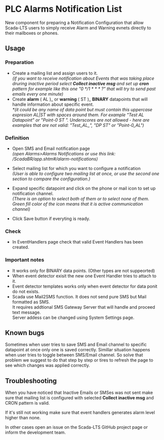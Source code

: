 # PLC Alarms Notification List

New component for preparing a Notification Configuration that allow Scada-LTS users to simply receive Alarm and Warning evnets directly to their mailboxes or phones.

## Usage

### Preparation

- Create a mailing list and assign users to it.  
  _(if you want to receive notification about Events that was taking place druring inactive period select **Collect inactive msg** and set up **cron** pattern for example like this one "0 */1 * \* \* ?" that will try to send past emails every one minute)_
- Create **alarm** ( AL )_ or **warning** ( ST )_ **BINARY** datapoints that will handle information about specific event.  
  _\*(it could be any name of data point but must contain this uppercase expresion AL|ST with spaces around them. For example "Test AL Datapoint" or "Point-0 ST ". Underscores are not allowed - here are examples that are not valid: "Test_AL\_", "DP ST" or "Point-0_AL")_

### Definition

- Open SMS and Email notification page  
  _(open Alarms>Alarms Notifications or use this link: /ScadaBR/app.shtm#/alarm-notifications)_

- Select mailing list for which you want to configure a notification  
  _(User is able to configure two mailing list at once, or use the second one section to compare the configuration.)_
- Expand specific datapoint and click on the phone or mail icon to set up notification channel.  
  _(There is an option to select both of them or to select none of them. Green fill color of the icon means that it is active communication channel)_
- Click Save button if everyting is ready.

### Check

- In EventHandlers page check that valid Event Handlers has been created.

### Important notes

- It works only for BINARY data points. (Other types are not suppeorted)
- When event detector exisit the new one Event Handler tries to attach to it.
- Event detector templates works only when event detector for data ponit do not exists.
- Scada use Mail2SMS function. It does not send pure SMS but Mail formatted as SMS.  
  It requires addtional SMS Gateway Server that will handle and proceed text message.  
  Server addess can be changed using System Settings page.

## Known bugs

Sometimes when user tries to save SMS and Email channel to specific datapoint at once only one is saved correctly. Simillar situation happens when user tries to toggle between SMS/Email channel. So solve that problem we suggest to do that step by step or tires to refresh the page to see which changes was applied correctly.

## Troubleshooting

When you have noticed that Inactive Emails or SMSes was not sent make sure that mailing list is configured with selected **Collect inactive msg** and CRON pattern is valid.

If it's still not working make sure that event handlers generates alarm level higher than none.

In other cases open an issue on the Scada-LTS GitHub project page or inform the development team.
